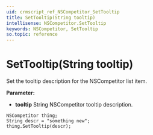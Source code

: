 ```yaml
---
uid: crmscript_ref_NSCompetitor_SetTooltip
title: SetTooltip(String tooltip)
intellisense: NSCompetitor.SetTooltip
keywords: NSCompetitor, SetTooltip
so.topic: reference
---
```


# SetTooltip(String tooltip)

Set the tooltip description for the NSCompetitor list item.

**Parameter:** 
* **tooltip** String NSCompetitor tooltip description.

```crmscript
NSCompetitor thing;
String descr = "something new";
thing.SetTooltip(descr);
```

